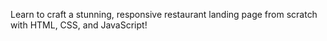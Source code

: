 Learn to craft a stunning, responsive restaurant landing page from scratch with HTML, CSS, and JavaScript!
